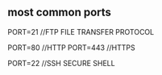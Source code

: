 ## most common ports

PORT=21 //FTP FILE TRANSFER PROTOCOL

PORT=80 //HTTP 
PORT=443 //HTTPS

PORT=22 //SSH SECURE SHELL